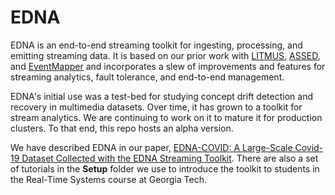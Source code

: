 # EDNA

EDNA is an end-to-end streaming toolkit for ingesting, processing, and emitting streaming data. It is based on our prior work with [LITMUS](https://ieeexplore.ieee.org/abstract/document/6971222),
[ASSED](https://dl.acm.org/doi/abs/10.1145/3328905.3329510), and [EventMapper](https://arxiv.org/abs/2001.08700) and incorporates a slew of improvements and features for streaming analytics, fault tolerance, and end-to-end management.


EDNA's initial use was a test-bed for studying concept drift detection and recovery in multimedia datasets. Over time, it has grown to a toolkit for stream analytics. We are continuing to work on it to mature it for production clusters. To that end, this repo hosts an alpha version.


We have described EDNA in our paper, [EDNA-COVID: A Large-Scale Covid-19 Dataset Collected with the EDNA Streaming Toolkit](https://arxiv.org/abs/2010.04084). There are also a set of tutorials in the **Setup** folder we use to introduce the toolkit to students in the Real-Time Systems course at Georgia Tech.
